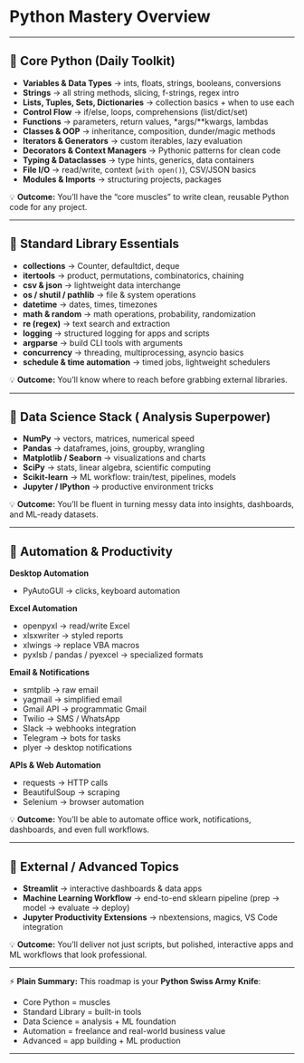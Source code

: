 

#  Python Mastery Overview 

---

## 🔹 Core Python (Daily Toolkit)

* **Variables & Data Types** → ints, floats, strings, booleans, conversions
* **Strings** → all string methods, slicing, f-strings, regex intro
* **Lists, Tuples, Sets, Dictionaries** → collection basics + when to use each
* **Control Flow** → if/else, loops, comprehensions (list/dict/set)
* **Functions** → parameters, return values, \*args/\*\*kwargs, lambdas
* **Classes & OOP** → inheritance, composition, dunder/magic methods
* **Iterators & Generators** → custom iterables, lazy evaluation
* **Decorators & Context Managers** → Pythonic patterns for clean code
* **Typing & Dataclasses** → type hints, generics, data containers
* **File I/O** → read/write, context (`with open()`), CSV/JSON basics
* **Modules & Imports** → structuring projects, packages

💡 **Outcome:** You’ll have the “core muscles” to write clean, reusable Python code for any project.

---

## 🔹 Standard Library Essentials 

* **collections** → Counter, defaultdict, deque
* **itertools** → product, permutations, combinatorics, chaining
* **csv & json** → lightweight data interchange
* **os / shutil / pathlib** → file & system operations
* **datetime** → dates, times, timezones
* **math & random** → math operations, probability, randomization
* **re (regex)** → text search and extraction
* **logging** → structured logging for apps and scripts
* **argparse** → build CLI tools with arguments
* **concurrency** → threading, multiprocessing, asyncio basics
* **schedule & time automation** → timed jobs, lightweight schedulers

💡 **Outcome:** You’ll know where to reach before grabbing external libraries.

---

## 🔹 Data Science Stack ( Analysis Superpower)

* **NumPy** → vectors, matrices, numerical speed
* **Pandas** → dataframes, joins, groupby, wrangling
* **Matplotlib / Seaborn** → visualizations and charts
* **SciPy** → stats, linear algebra, scientific computing
* **Scikit-learn** → ML workflow: train/test, pipelines, models
* **Jupyter / IPython** → productive environment tricks

💡 **Outcome:** You’ll be fluent in turning messy data into insights, dashboards, and ML-ready datasets.

---

## 🔹 Automation & Productivity 

**Desktop Automation**

* PyAutoGUI → clicks, keyboard automation

**Excel Automation**

* openpyxl → read/write Excel
* xlsxwriter → styled reports
* xlwings → replace VBA macros
* pyxlsb / pandas / pyexcel → specialized formats

**Email & Notifications**

* smtplib → raw email
* yagmail → simplified email
* Gmail API → programmatic Gmail
* Twilio → SMS / WhatsApp
* Slack → webhooks integration
* Telegram → bots for tasks
* plyer → desktop notifications

**APIs & Web Automation**

* requests → HTTP calls
* BeautifulSoup → scraping
* Selenium → browser automation

💡 **Outcome:** You’ll be able to automate office work, notifications, dashboards, and even full workflows.

---

## 🔹 External / Advanced Topics 
* **Streamlit** → interactive dashboards & data apps
* **Machine Learning Workflow** → end-to-end sklearn pipeline (prep → model → evaluate → deploy)
* **Jupyter Productivity Extensions** → nbextensions, magics, VS Code integration

💡 **Outcome:** You’ll deliver not just scripts, but polished, interactive apps and ML workflows that look professional.

---

⚡ **Plain Summary:**
This roadmap is your **Python Swiss Army Knife**:

* Core Python = muscles
* Standard Library = built-in tools
* Data Science = analysis + ML foundation
* Automation = freelance and real-world business value
* Advanced = app building + ML production

---
